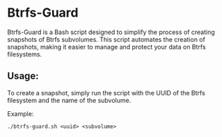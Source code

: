 # Btrfs-Guard
Btrfs-Guard is a Bash script designed to simplify the process of creating snapshots of Btrfs subvolumes. This script automates the creation of snapshots, making it easier to manage and protect your data on Btrfs filesystems.

## Usage:
To create a snapshot, simply run the script with the UUID of the Btrfs filesystem and the name of the subvolume.

Example:

    ./btrfs-guard.sh <uuid> <subvolume>

